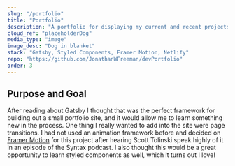 ```yaml
---
slug: "/portfolio"
title: "Portfolio"
description: "A portfolio for displaying my current and recent projects."
cloud_ref: "placeholderDog"
media_type: "image"
image_desc: "Dog in blanket"
stack: "Gatsby, Styled Components, Framer Motion, Netlify"
repo: "https://github.com/JonathanWFreeman/devPortfolio"
order: 3
---
```


## Purpose and Goal

After reading about Gatsby I thought that was the perfect framework for building out a small portfolio site, and it would allow me to learn something new in the process. One thing I really wanted to add into the site were page transitions. I had not used an animation framework before and decided on [Framer Motion](https://www.framer.com/motion/) for this project after hearing Scott Tolinski speak highly of it in an episode of the Syntax podcast. I also thought this would be a great opportunity to learn styled components as well, which it turns out I love!
